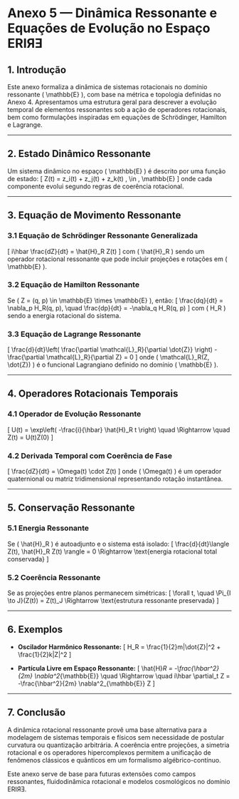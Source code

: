 # **Anexo 5 — Dinâmica Ressonante e Equações de Evolução no Espaço ERIЯƎ**

## **1. Introdução**

Este anexo formaliza a dinâmica de sistemas rotacionais no domínio ressonante \( \mathbb{E} \), com base na métrica e topologia definidas no Anexo 4. Apresentamos uma estrutura geral para descrever a evolução temporal de elementos ressonantes sob a ação de operadores rotacionais, bem como formulações inspiradas em equações de Schrödinger, Hamilton e Lagrange.

---

## **2. Estado Dinâmico Ressonante**

Um sistema dinâmico no espaço \( \mathbb{E} \) é descrito por uma função de estado:
\[
Z(t) = z_i(t) + z_j(t) + z_k(t) \, \in \, \mathbb{E}
\]
onde cada componente evolui segundo regras de coerência rotacional.

---

## **3. Equação de Movimento Ressonante**

### **3.1 Equação de Schrödinger Ressonante Generalizada**
\[
i\hbar \frac{dZ}{dt} = \hat{H}_R Z(t)
\]
com \( \hat{H}_R \) sendo um operador rotacional ressonante que pode incluir projeções e rotações em \( \mathbb{E} \).

### **3.2 Equação de Hamilton Ressonante**
Se \( Z = (q, p) \in \mathbb{E} \times \mathbb{E} \), então:
\[
\frac{dq}{dt} = \nabla_p H_R(q, p), \quad \frac{dp}{dt} = -\nabla_q H_R(q, p)
\]
com \( H_R \) sendo a energia rotacional do sistema.

### **3.3 Equação de Lagrange Ressonante**
\[
\frac{d}{dt}\left( \frac{\partial \mathcal{L}_R}{\partial \dot{Z}} \right) - \frac{\partial \mathcal{L}_R}{\partial Z} = 0
\]
onde \( \mathcal{L}_R(Z, \dot{Z}) \) é o funcional Lagrangiano definido no domínio \( \mathbb{E} \).

---

## **4. Operadores Rotacionais Temporais**

### **4.1 Operador de Evolução Ressonante**
\[
U(t) = \exp\left( -\frac{i}{\hbar} \hat{H}_R t \right)
\quad \Rightarrow \quad Z(t) = U(t)Z(0)
\]

### **4.2 Derivada Temporal com Coerência de Fase**
\[
\frac{dZ}{dt} = \Omega(t) \cdot Z(t)
\]
onde \( \Omega(t) \) é um operador quaternional ou matriz tridimensional representando rotação instantânea.

---

## **5. Conservação Ressonante**

### **5.1 Energia Ressonante**
Se \( \hat{H}_R \) é autoadjunto e o sistema está isolado:
\[
\frac{d}{dt}\langle Z(t), \hat{H}_R Z(t) \rangle = 0
\Rightarrow \text{energia rotacional total conservada}
\]

### **5.2 Coerência Ressonante**
Se as projeções entre planos permanecem simétricas:
\[
\forall t, \quad \Pi_{I \to J}(Z(t)) = Z(t)_J
\Rightarrow \text{estrutura ressonante preservada}
\]

---

## **6. Exemplos**

- **Oscilador Harmônico Ressonante:**
\[
H_R = \frac{1}{2}m\|\dot{Z}\|^2 + \frac{1}{2}k\|Z\|^2
\]

- **Partícula Livre em Espaço Ressonante:**
\[
\hat{H}_R = -\frac{\hbar^2}{2m} \nabla^2_{\mathbb{E}}
\quad \Rightarrow \quad i\hbar \partial_t Z = -\frac{\hbar^2}{2m} \nabla^2_{\mathbb{E}} Z
\]

---

## **7. Conclusão**

A dinâmica rotacional ressonante provê uma base alternativa para a modelagem de sistemas temporais e físicos sem necessidade de postular curvatura ou quantização arbitrária. A coerência entre projeções, a simetria rotacional e os operadores hipercomplexos permitem a unificação de fenômenos clássicos e quânticos em um formalismo algébrico-contínuo.

Este anexo serve de base para futuras extensões como campos ressonantes, fluidodinâmica rotacional e modelos cosmológicos no domínio ERIЯƎ.
